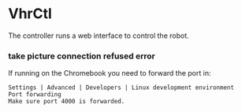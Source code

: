 # VhrCtl

The controller runs a web interface to control the robot.

### take picture connection refused error
If running on the Chromebook you need to forward the port in:
```
Settings | Advanced | Developers | Linux development environment
Port forwarding
Make sure port 4000 is forwarded.

